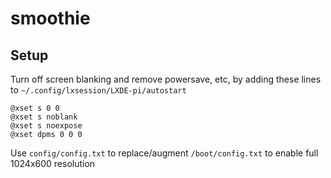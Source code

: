 # smoothie

## Setup

Turn off screen blanking and remove powersave, etc, by adding these lines to `~/.config/lxsession/LXDE-pi/autostart`

```
@xset s 0 0
@xset s noblank
@xset s noexpose
@xset dpms 0 0 0
```

Use `config/config.txt` to replace/augment `/boot/config.txt` to enable full 1024x600 resolution